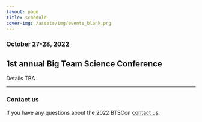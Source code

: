 ```yaml
---
layout: page
title: schedule
cover-img: /assets/img/events_blank.png
---
```




### October 27-28, 2022 
## 1st annual Big Team Science Conference

Details TBA

***


### Contact us
If you have any questions about the 2022 BTSCon [contact us]({{site.baseurl}}/contact/).


